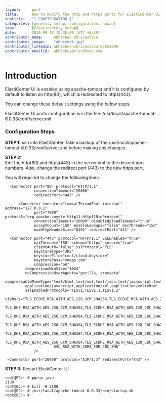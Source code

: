 ```yaml
---
layout:     post
title:      How to modify the http and https ports for ElastiCenter UI?
subtitle:   "[ CONFIGURATION ]"
categories: [general, setup, configuration, howto]
tags:       [elasticenter, setup]
date:       2016-09-18 19:30:00 (UTC +5:30)
contributor_name:     Abhishek Shrivastava
contributor_image:    "abhishek.jpg"
contributor_linkedin: abhishek-shrivastava-03921390
contributor_emailid:  abhishek@cloudbyte.com
---
```


# Introduction

  ElastiCenter UI is enabled using apache-tomcat and it is configured by default to listen on http(80), which is redirected to https(443). 
  
  You can change these default settings using the below steps.
  
  ElastiCenter UI ports configuration is in the file: /usr/local/apache-tomcat-6.0.33/conf/server.xml
  
### Configuration Steps

**STEP 1:**
  ssh into ElastiCenter
  Take a backup of the /usr/local/apache-tomcat-6.0.33/conf/server.xml before making any changes.
  
**STEP 2:**  
  Edit the http(80) and https(443) in the server.xml to the desired port numbers. Also, change the redirect port (443) to the new https port. 
  
  You will required to change the following lines:
  
  ```
    <Connector port="80" protocol="HTTP/1.1"
               connectionTimeout="20000"
               redirectPort="443" />
  ```
  
  ```
        <Connector executor="tomcatThreadPool-internal" address="127.0.0.1"
               port="7080" protocol="org.apache.coyote.http11.Http11NioProtocol"
               connectionTimeout="20000" disableUploadTimeout="true"
               acceptCount="150" enableLookups="false" maxThreads="150"
               maxHttpHeaderSize="8192" redirectPort="443" />  
  ```
  ```
    <Connector port="443" protocol="HTTP/1.1" SSLEnabled="true"
               maxThreads="150" scheme="https" secure="true"
               clientAuth="false" sslProtocol="TLS"
               keystoreType="JKS"
               keystoreFile="conf/cloud.keystore"
               keystorePass="vmops.com"
               compression="on"
           compressionMinSize="1024"
           noCompressionUserAgents="gozilla, traviata"
           compressableMimeType="text/html,text/xml,text/json,text/javascript,text/css,text/plain,
           application/javascript,application/xml,application/xml+xhtm"
           sslEnabledProtocols="TLSv1,TLSv1.1,TLSv1.2"
               ciphers="TLS_ECDHE_RSA_WITH_AES_128_GCM_SHA256,TLS_ECDHE_RSA_WITH_AES_256_GCM_SHA384,TLS_DHE_RSA_WITH_AES_128_GCM_SHA256,
                        TLS_DHE_RSA_WITH_AES_256_GCM_SHA384,TLS_ECDHE_RSA_WITH_AES_128_CBC_SHA256,TLS_ECDHE_RSA_WITH_AES_128_CBC_SHA,
                        TLS_DHE_RSA_WITH_AES_256_GCM_SHA384,TLS_ECDHE_RSA_WITH_AES_128_CBC_SHA256,TLS_ECDHE_RSA_WITH_AES_128_CBC_SHA,
                        TLS_DHE_RSA_WITH_AES_256_GCM_SHA384,TLS_ECDHE_RSA_WITH_AES_128_CBC_SHA256,TLS_ECDHE_RSA_WITH_AES_128_CBC_SHA,
                        TLS_DHE_RSA_WITH_AES_256_GCM_SHA384,TLS_ECDHE_RSA_WITH_AES_128_CBC_SHA256,TLS_ECDHE_RSA_WITH_AES_128_CBC_SHA,
                        TLS_DHE_RSA_WITH_AES_256_GCM_SHA384,TLS_ECDHE_RSA_WITH_AES_128_CBC_SHA256,TLS_ECDHE_RSA_WITH_AES_128_CBC_SHA,
                        SSL_RSA_WITH_3DES_EDE_CBC_SHA"
               />

   ```
   ```   
    <Connector port="20400" protocol="AJP/1.3" redirectPort="443" />
   ```

**STEP 3:**
   Restart ElastiCenter UI
   
   ```
   root@EC:~ # pgrep java
   2188
   root@EC:~ # kill -9 2188
   root@EC:~ # /usr/local/apache-tomcat-6.0.33/bin/startup.sh
   root@EC:~ #
   ```

